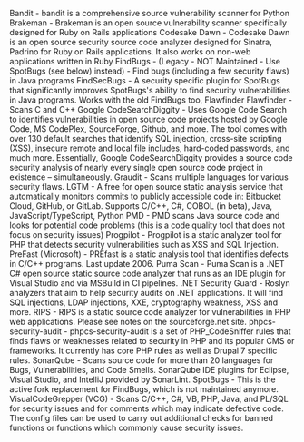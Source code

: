   Bandit - bandit is a comprehensive source vulnerability scanner for Python
    Brakeman - Brakeman is an open source vulnerability scanner specifically designed for Ruby on Rails applications
    Codesake Dawn - Codesake Dawn is an open source security source code analyzer designed for Sinatra, Padrino for Ruby on Rails applications. It also works on non-web applications written in Ruby
    FindBugs - (Legacy - NOT Maintained - Use SpotBugs (see below) instead) - Find bugs (including a few security flaws) in Java programs
    FindSecBugs - A security specific plugin for SpotBugs that significantly improves SpotBugs's ability to find security vulnerabilities in Java programs. Works with the old FindBugs too,
    Flawfinder Flawfinder - Scans C and C++
    Google CodeSearchDiggity - Uses Google Code Search to identifies vulnerabilities in open source code projects hosted by Google Code, MS CodePlex, SourceForge, Github, and more. The tool comes with over 130 default searches that identify SQL injection, cross-site scripting (XSS), insecure remote and local file includes, hard-coded passwords, and much more. Essentially, Google CodeSearchDiggity provides a source code security analysis of nearly every single open source code project in existence – simultaneously.
    Graudit - Scans multiple languages for various security flaws.
    LGTM - A free for open source static analysis service that automatically monitors commits to publicly accessible code in: Bitbucket Cloud, GitHub, or GitLab. Supports C/C++, C#, COBOL (in beta), Java, JavaScript/TypeScript, Python
    PMD - PMD scans Java source code and looks for potential code problems (this is a code quality tool that does not focus on security issues)
    Progpilot - Progpilot is a static analyzer tool for PHP that detects security vulnerabilities such as XSS and SQL Injection.
    PreFast (Microsoft) - PREfast is a static analysis tool that identifies defects in C/C++ programs. Last update 2006.
    Puma Scan - Puma Scan is a .NET C# open source static source code analyzer that runs as an IDE plugin for Visual Studio and via MSBuild in CI pipelines.
    .NET Security Guard - Roslyn analyzers that aim to help security audits on .NET applications. It will find SQL injections, LDAP injections, XXE, cryptography weakness, XSS and more.
    RIPS - RIPS is a static source code analyzer for vulnerabilities in PHP web applications. Please see notes on the sourceforge.net site.
    phpcs-security-audit - phpcs-security-audit is a set of PHP_CodeSniffer rules that finds flaws or weaknesses related to security in PHP and its popular CMS or frameworks. It currently has core PHP rules as well as Drupal 7 specific rules.
    SonarQube - Scans source code for more than 20 languages for Bugs, Vulnerabilities, and Code Smells. SonarQube IDE plugins for Eclipse, Visual Studio, and IntelliJ provided by SonarLint.
    SpotBugs - This is the active fork replacement for FindBugs, which is not maintained anymore.
    VisualCodeGrepper (VCG) - Scans C/C++, C#, VB, PHP, Java, and PL/SQL for security issues and for comments which may indicate defective code. The config files can be used to carry out additional checks for banned functions or functions which commonly cause security issues.
